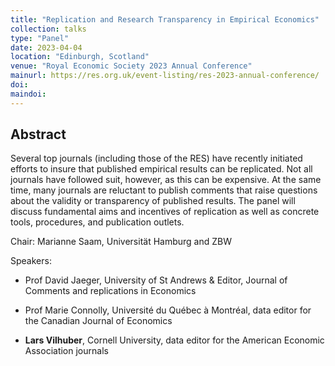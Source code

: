 ```yaml
---
title: "Replication and Research Transparency in Empirical Economics"
collection: talks
type: "Panel"
date: 2023-04-04
location: "Edinburgh, Scotland"
venue: "Royal Economic Society 2023 Annual Conference"
mainurl: https://res.org.uk/event-listing/res-2023-annual-conference/
doi: 
maindoi: 
---
```


## Abstract

Several top journals (including those of the RES) have recently initiated efforts to insure that published empirical results can be replicated. Not all journals have followed suit, however, as this can be expensive. At the same time, many journals are reluctant to publish comments that raise questions about the validity or transparency of published results. The panel will discuss fundamental aims and incentives of replication as well as concrete tools, procedures, and publication outlets.

Chair: 
Marianne Saam, Universität Hamburg and ZBW

Speakers:

- Prof David Jaeger, University of St Andrews & Editor, Journal of Comments and replications in Economics 

- Prof Marie Connolly, Université du Québec à Montréal, data editor for the Canadian Journal of Economics 

- **Lars Vilhuber**, Cornell University, data editor for the American Economic Association journals
